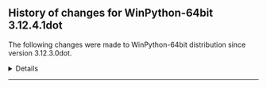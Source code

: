 ﻿## History of changes for WinPython-64bit 3.12.4.1dot

The following changes were made to WinPython-64bit distribution since version 3.12.3.0dot.

<details>
### Python packages

Upgraded packages:

  * [build](https://pypi.org/project/build) 1.1.1 → 1.2.1 (A simple, correct Python build frontend)
  * [msvc_runtime](https://pypi.org/project/msvc_runtime) 14.38.33135 → 14.40.33807 (Install the Microsoft™ Visual C++™ runtime DLLs to the sys.prefix and Scripts directories)
  * [packaging](https://pypi.org/project/packaging) 23.2 → 24.1 (Core utilities for Python packages)
  * [pyproject_hooks](https://pypi.org/project/pyproject_hooks) 1.0.0 → 1.1.0 (Wrappers to call pyproject.toml-based build backend hooks.)
  * [Python](http://www.python.org/) 3.12.3 → 3.12.4 (Python programming language with standard library)
  * [setuptools](https://pypi.org/project/setuptools) 69.2.0 → 69.5.1 (Easily download, build, install, upgrade, and uninstall Python packages)
  * [sqlite_bro](https://pypi.org/project/sqlite_bro) 0.12.2 → 0.13.1 (a graphic SQLite Client in 1 Python file)
  * [winpython](http://winpython.github.io/) 7.5.20240410 → 8.2.20240618 (WinPython distribution tools, including WPPM)


</details>
* * *
